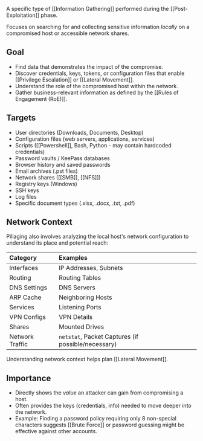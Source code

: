 A specific type of [[Information Gathering]] performed during the [[Post-Exploitation]] phase.

Focuses on searching for and collecting sensitive information *locally* on a compromised host or accessible network shares.

## Goal

- Find data that demonstrates the impact of the compromise.
- Discover credentials, keys, tokens, or configuration files that enable [[Privilege Escalation]] or [[Lateral Movement]].
- Understand the role of the compromised host within the network.
- Gather business-relevant information as defined by the [[Rules of Engagement (RoE)]].

## Targets

- User directories (Downloads, Documents, Desktop)
- Configuration files (web servers, applications, services)
- Scripts ([[Powershell]], Bash, Python - may contain hardcoded credentials)
- Password vaults / KeePass databases
- Browser history and saved passwords
- Email archives (.pst files)
- Network shares ([[SMB]], [[NFS]])
- Registry keys (Windows)
- SSH keys
- Log files
- Specific document types (.xlsx, .docx, .txt, .pdf)

## Network Context

Pillaging also involves analyzing the local host's network configuration to understand its place and potential reach:

| Category     | Examples        |
| :----------- | :-------------- |
| Interfaces   | IP Addresses, Subnets |
| Routing       | Routing Tables  |
| DNS Settings | DNS Servers     |
| ARP Cache    | Neighboring Hosts |
| Services      | Listening Ports |
| VPN Configs  | VPN Details     |
| Shares        | Mounted Drives  |
| Network Traffic | `netstat`, Packet Captures (if possible/necessary) |

Understanding network context helps plan [[Lateral Movement]].

## Importance

- Directly shows the *value* an attacker can gain from compromising a host.
- Often provides the keys (credentials, info) needed to move deeper into the network.
- Example: Finding a password policy requiring only 8 non-special characters suggests [[Brute Force]] or password guessing might be effective against other accounts. 